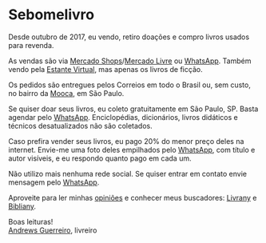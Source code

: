 # Sebomelivro

Desde outubro de 2017, eu vendo, retiro doações e compro livros usados para revenda.

As vendas são via [Mercado Shops](https://sebomelivro.mercadoshops.com.br/)/[Mercado Livre](https://lista.mercadolivre.com.br/_CustId_1175694276) ou [WhatsApp](https://wa.me/5511981350566). Também vendo pela [Estante Virtual](https://estantevirtual.com.br/sebos-e-livreiros/sebomelivro), mas apenas os livros de ficção.

Os pedidos são entregues pelos Correios em todo o Brasil ou, sem custo, no bairro da [Mooca](https://www.google.com/maps/place/Mooca+District,+S%C3%A3o+Paulo+-+State+of+S%C3%A3o+Paulo/@-23.5639949,-46.6261867,14z/data=!3m1!4b1!4m6!3m5!1s0x94ce5944544318af:0x69468e8f7a2f29d6!8m2!3d-23.5603265!4d-46.5995903!16zL20vMGM2Ymdy?entry=ttu&g_ep=EgoyMDI0MDgyOC4wIKXMDSoASAFQAw%3D%3D), em São Paulo.

Se quiser doar seus livros, eu coleto gratuitamente em São Paulo, SP. Basta agendar pelo [WhatsApp](https://wa.me/5511981350566). Enciclopédias, dicionários, livros didáticos e técnicos desatualizados não são coletados.

Caso prefira vender seus livros, eu pago 20% do menor preço deles na internet. Envie-me uma foto deles empilhados pelo [WhatsApp](https://wa.me/5511981350566), com título e autor visíveis, e eu respondo quanto pago em cada um.

Não utilizo mais nenhuma rede social. Se quiser entrar em contato envie mensagem pelo [WhatsApp](https://wa.me/5511981350566).

Aproveite para ler minhas [opiniões](https://andguerreiro.github.io/blog/) e conhecer meus buscadores: [Livrany](https://andguerreiro.github.io/livrany/) e [Bibliany](https://andguerreiro.github.io/bibliany/).

Boas leituras!  
[Andrews Guerreiro](https://github.com/andguerreiro), livreiro
